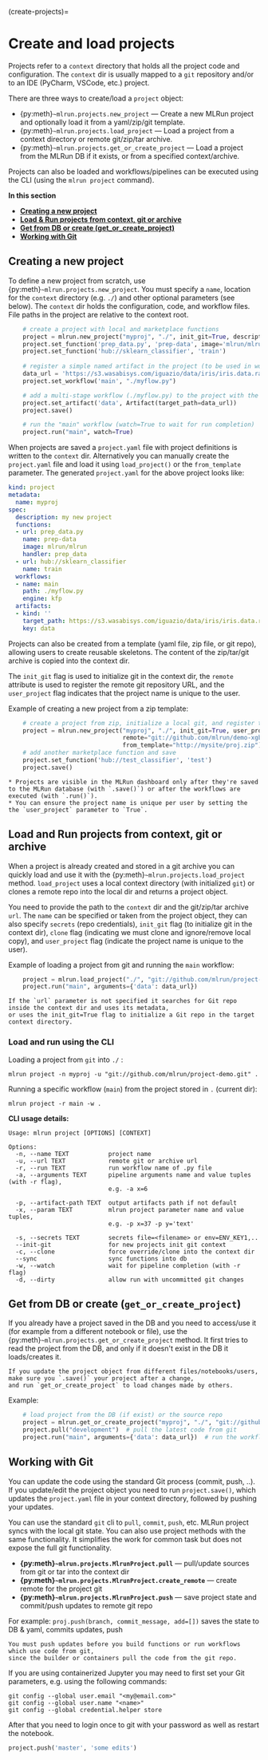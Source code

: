 (create-projects)=
# Create and load projects

Projects refer to a `context` directory that holds all the project code and configuration. The `context` dir is 
usually mapped to a `git` repository and/or to an IDE (PyCharm, VSCode, etc.) project.   

There are three ways to create/load a `project` object:
* {py:meth}`~mlrun.projects.new_project`  &mdash; Create a new MLRun project and optionally load it from a yaml/zip/git template.
* {py:meth}`~mlrun.projects.load_project` &mdash; Load a project from a context directory or remote git/zip/tar archive.
* {py:meth}`~mlrun.projects.get_or_create_project` &mdash; Load a project from the MLRun DB if it exists, or from a specified 
  context/archive. 

Projects can also be loaded and workflows/pipelines can be executed using the CLI (using the `mlrun project` command).

**In this section**
- [**Creating a new project**](#creating-a-new-project)
- [**Load & Run projects from context, git or archive**](#load-and-run-projects-from-context-git-or-archive)
- [**Get from DB or create (get_or_create_project)**](#get-from-db-or-create-get-or-create-project)
- [**Working with Git**](#working-with-git)

## Creating a new project

To define a new project from scratch, use {py:meth}`~mlrun.projects.new_project`. You must specify a `name`, 
location for the `context` directory (e.g. `./`) and other optional parameters (see below).
The `context` dir holds the configuration, code, and workflow files. File paths in the project are relative to the context root.

```python
    # create a project with local and marketplace functions
    project = mlrun.new_project("myproj", "./", init_git=True, description="my new project")
    project.set_function('prep_data.py', 'prep-data', image='mlrun/mlrun', handler='prep_data')
    project.set_function('hub://sklearn_classifier', 'train')
    
    # register a simple named artifact in the project (to be used in workflows)  
    data_url = 'https://s3.wasabisys.com/iguazio/data/iris/iris.data.raw.csv'
    project.set_workflow('main', "./myflow.py")

    # add a multi-stage workflow (./myflow.py) to the project with the name 'main' and save the project 
    project.set_artifact('data', Artifact(target_path=data_url))
    project.save()

    # run the "main" workflow (watch=True to wait for run completion)
    project.run("main", watch=True)
```


When projects are saved a `project.yaml` file with project definitions is written to the `context` dir. Alternatively you
can manually create the `project.yaml` file and load it using `load_project()` or the `from_template` parameter.
The generated `project.yaml` for the above project looks like:

```yaml
kind: project
metadata:
  name: myproj
spec:
  description: my new project
  functions:
  - url: prep_data.py
    name: prep-data
    image: mlrun/mlrun
    handler: prep_data
  - url: hub://sklearn_classifier
    name: train
  workflows:
  - name: main
    path: ./myflow.py
    engine: kfp
  artifacts:
  - kind: ''
    target_path: https://s3.wasabisys.com/iguazio/data/iris/iris.data.raw.csv
    key: data
```
 
Projects can also be created from a template (yaml file, zip file, or git repo), allowing users to create reusable skeletons. The
content of the zip/tar/git archive is copied into the context dir.

The `init_git` flag is used to initialize git in the context dir, the `remote` attribute is used to register the remote 
git repository URL, and the `user_project` flag indicates that the project name is unique to the user. 

Example of creating a new project from a zip template:

```python
    # create a project from zip, initialize a local git, and register the git remote path
    project = mlrun.new_project("myproj", "./", init_git=True, user_project=True,
                                remote="git://github.com/mlrun/demo-xgb-project.git",
                                from_template="http://mysite/proj.zip")
    # add another marketplace function and save
    project.set_function('hub://test_classifier', 'test')  
    project.save()      
```

```{admonition} Note
* Projects are visible in the MLRun dashboard only after they're saved to the MLRun database (with `.save()`) or after the workflows are executed (with `.run()`).
* You can ensure the project name is unique per user by setting the the `user_project` parameter to `True`.
```

## Load and Run projects from context, git or archive

When a project is already created and stored in a git archive you can quickly load and use it with the 
{py:meth}`~mlrun.projects.load_project` method. `load_project` uses a local context directory (with initialized `git`) 
or clones a remote repo into the local dir and returns a project object.

You need to provide the path to the `context` dir and the git/zip/tar archive `url`. The `name` can be specified or taken 
from the project object, they can also specify `secrets` (repo credentials), `init_git` flag (to initialize git in the context dir), 
`clone` flag (indicating we must clone and ignore/remove local copy), and `user_project` flag (indicate the project name is unique to the user).

Example of loading a project from git and running the `main` workflow:

```python
    project = mlrun.load_project("./", "git://github.com/mlrun/project-demo.git")
    project.run("main", arguments={'data': data_url})
```

```{admonition} Note
If the `url` parameter is not specified it searches for Git repo inside the context dir and uses its metadata, 
or uses the init_git=True flag to initialize a Git repo in the target context directory.
```

### Load and run using the CLI

Loading a project from `git` into `./` :

```
mlrun project -n myproj -u "git://github.com/mlrun/project-demo.git" .
```

Running a specific workflow (`main`) from the project stored in `.` (current dir):

```
mlrun project -r main -w .
```

**CLI usage details:**

```
Usage: mlrun project [OPTIONS] [CONTEXT]

Options:
  -n, --name TEXT           project name
  -u, --url TEXT            remote git or archive url
  -r, --run TEXT            run workflow name of .py file
  -a, --arguments TEXT      pipeline arguments name and value tuples (with -r flag),
                            e.g. -a x=6

  -p, --artifact-path TEXT  output artifacts path if not default
  -x, --param TEXT          mlrun project parameter name and value tuples,
                            e.g. -p x=37 -p y='text'

  -s, --secrets TEXT        secrets file=<filename> or env=ENV_KEY1,..
  --init-git                for new projects init git context
  -c, --clone               force override/clone into the context dir
  --sync                    sync functions into db
  -w, --watch               wait for pipeline completion (with -r flag)
  -d, --dirty               allow run with uncommitted git changes
```

## Get from DB or create (`get_or_create_project`)

If you already have a project saved in the DB and you need to access/use it (for example from a different notebook or file), 
use the {py:meth}`~mlrun.projects.get_or_create_project` method. It first tries to read the project from the DB, 
and only if it doesn't exist in the DB it loads/creates it. 

```{admonition} Note
If you update the project object from different files/notebooks/users, make sure you `.save()` your project after a change, 
and run `get_or_create_project` to load changes made by others. 
```

Example:

```python
    # load project from the DB (if exist) or the source repo
    project = mlrun.get_or_create_project("myproj", "./", "git://github.com/mlrun/demo-xgb-project.git")
    project.pull("development")  # pull the latest code from git
    project.run("main", arguments={'data': data_url})  # run the workflow "main"
```

## Working with Git

You can update the code using the standard Git process (commit, push, ..). If you update/edit the project object you 
need to run `project.save()`, which updates the `project.yaml` file in your context directory, followed by pushing your updates.

You can use the standard `git` cli to `pull`, `commit`, `push`, etc. MLRun project syncs with the local git state.
You can also use project methods with the same functionality. It simplifies the work for common task but does not expose the full git functionality.

* **{py:meth}`~mlrun.projects.MlrunProject.pull`** &mdash; pull/update sources from git or tar into the context dir
* **{py:meth}`~mlrun.projects.MlrunProject.create_remote`** &mdash; create remote for the project git
* **{py:meth}`~mlrun.projects.MlrunProject.push`** &mdash; save project state and commit/push updates to remote git repo

For example: `proj.push(branch, commit_message, add=[])` saves the state to DB & yaml, commits updates, push

```{admonition} Note
You must push updates before you build functions or run workflows which use code from git,
since the builder or containers pull the code from the git repo.
```

If you are using containerized Jupyter you may need to first set your Git parameters, e.g. using the following commands:

```
git config --global user.email "<my@email.com>"
git config --global user.name "<name>"
git config --global credential.helper store
```

After that you need to login once to git with your password as well as restart the notebook.

``` python
project.push('master', 'some edits')
```